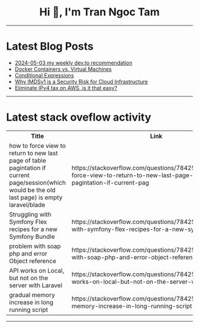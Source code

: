 <h1 align="center">Hi 👋, I'm Tran Ngoc Tam</h1>

---

# Latest Blog Posts 
<!-- BLOG-POST-LIST:START -->
- [2024-05-03 my weekly dev.to recommendation](https://dev.to/ccoveille/2024-05-03-my-weekly-devto-recommendation-4e4j)
- [Docker Containers vs. Virtual Machines](https://dev.to/iamgoncaloalves/docker-containers-vs-virtual-machines-3baj)
- [Conditional Expressions](https://dev.to/paulike/conditional-expressions-oln)
- [Why IMDSv1 is a Security Risk for Cloud Infrastructure](https://dev.to/kfir-g/why-imdsv1-is-a-security-risk-for-cloud-infrastructure-295g)
- [Eliminate IPv4 tax on AWS, is it that easy?](https://dev.to/hunghvu/eliminate-ipv4-tax-on-aws-is-it-that-easy-ib5)
<!-- BLOG-POST-LIST:END -->

---

# Latest stack oveflow activity
<table>
  <tr><th>Title</th><th>Link</th></tr>
  <!-- STACKOVERFLOW:START --><tr><td>how to force view to return to new last page of table pagintation if current page/session&lpar;which would be the old last page&rpar; is empty laravel/blade</td><td>https://stackoverflow.com/questions/78425419/how-to-force-view-to-return-to-new-last-page-of-table-pagintation-if-current-pag</td></tr><tr><td>Struggling with Symfony Flex recipes for a new Symfony Bundle</td><td>https://stackoverflow.com/questions/78425304/struggling-with-symfony-flex-recipes-for-a-new-symfony-bundle</td></tr><tr><td>problem with soap php and error Object reference</td><td>https://stackoverflow.com/questions/78425257/problem-with-soap-php-and-error-object-reference</td></tr><tr><td>API works on Local, but not on the server with Laravel</td><td>https://stackoverflow.com/questions/78425252/api-works-on-local-but-not-on-the-server-with-laravel</td></tr><tr><td>gradual memory increase in long running script</td><td>https://stackoverflow.com/questions/78425143/gradual-memory-increase-in-long-running-script</td></tr><!-- STACKOVERFLOW:END -->
</table>

---


